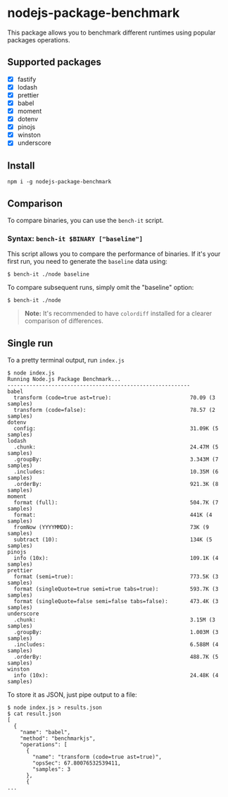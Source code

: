 # nodejs-package-benchmark

This package allows you to benchmark different runtimes using popular
packages operations.

## Supported packages

- [x] fastify
- [x] lodash
- [x] prettier
- [x] babel
- [x] moment
- [x] dotenv
- [x] pinojs
- [x] winston
- [x] underscore

## Install

```console
npm i -g nodejs-package-benchmark
```

## Comparison

To compare binaries, you can use the `bench-it` script.

### Syntax: `bench-it $BINARY ["baseline"]`

This script allows you to compare the performance of binaries. If it's your first run, you need to generate the `baseline` data using:

```console
$ bench-it ./node baseline
```

To compare subsequent runs, simply omit the "baseline" option:

```console
$ bench-it ./node
```

> **Note:** It's recommended to have `colordiff` installed for a clearer comparison of differences.

## Single run

To a pretty terminal output, run `index.js`

```console
$ node index.js
Running Node.js Package Benchmark...
----------------------------------------------------------
babel
  transform (code=true ast=true):                         70.09 (3 samples)
  transform (code=false):                                 78.57 (2 samples)
dotenv
  config:                                                 31.09K (5 samples)
lodash
  .chunk:                                                 24.47M (5 samples)
  .groupBy:                                               3.343M (7 samples)
  .includes:                                              10.35M (6 samples)
  .orderBy:                                               921.3K (8 samples)
moment
  format (full):                                          504.7K (7 samples)
  format:                                                 441K (4 samples)
  fromNow (YYYYMMDD):                                     73K (9 samples)
  subtract (10):                                          134K (5 samples)
pinojs
  info (10x):                                             109.1K (4 samples)
prettier
  format (semi=true):                                     773.5K (3 samples)
  format (singleQuote=true semi=true tabs=true):          593.7K (3 samples)
  format (singleQuote=false semi=false tabs=false):       473.4K (3 samples)
underscore
  .chunk:                                                 3.15M (3 samples)
  .groupBy:                                               1.003M (3 samples)
  .includes:                                              6.588M (4 samples)
  .orderBy:                                               488.7K (5 samples)
winston
  info (10x):                                             24.48K (4 samples)
```

To store it as JSON, just pipe output to a file:

```console
$ node index.js > results.json
$ cat result.json
[
  {
    "name": "babel",
    "method": "benchmarkjs",
    "operations": [
      {
        "name": "transform (code=true ast=true)",
        "opsSec": 67.80076532539411,
        "samples": 3
      },
      {
...
```
